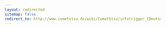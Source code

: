 ```yaml
---
layout: redirected
sitemap: false
redirect_to: http://www.cometvisu.de/wiki/CometVisu/infotrigger_(Deutsch)
---
```


